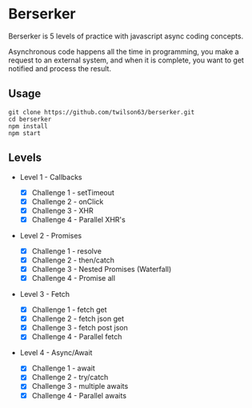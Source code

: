 # Berserker

Berserker is 5 levels of practice with javascript async coding concepts.

Asynchronous code happens all the time in programming, you make a request to an
external system, and when it is complete, you want to get notified and process
the result.

## Usage

```
git clone https://github.com/twilson63/berserker.git
cd berserker
npm install
npm start
```

## Levels

* Level 1 - Callbacks

  * [x] Challenge 1 - setTimeout
  * [x] Challenge 2 - onClick
  * [x] Challenge 3 - XHR
  * [x] Challenge 4 - Parallel XHR's

* Level 2 - Promises

  * [x] Challenge 1 - resolve
  * [x] Challenge 2 - then/catch
  * [x] Challenge 3 - Nested Promises (Waterfall)
  * [x] Challenge 4 - Promise all

* Level 3 - Fetch

  * [x] Challenge 1 - fetch get
  * [x] Challenge 2 - fetch json get
  * [x] Challenge 3 - fetch post json
  * [x] Challenge 4 - Parallel fetch

* Level 4 - Async/Await

  * [x] Challenge 1 - await
  * [x] Challenge 2 - try/catch
  * [x] Challenge 3 - multiple awaits
  * [x] Challenge 4 - Parallel awaits
